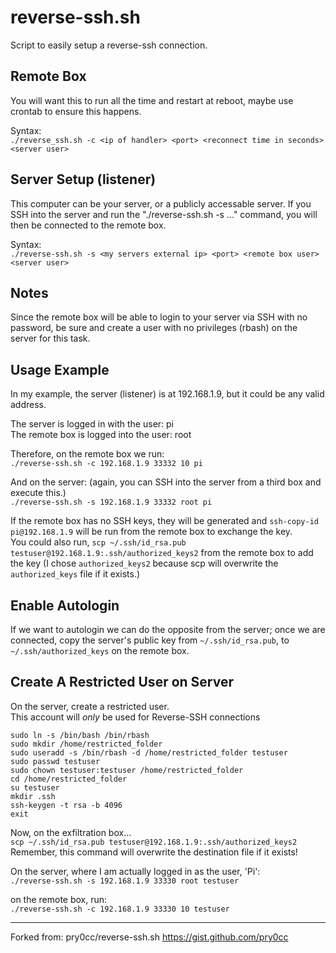 # reverse-ssh.sh
Script to easily setup a reverse-ssh connection.

## Remote Box
You will want this to run all the time and restart at reboot, maybe use crontab to ensure this happens.

Syntax:  
`./reverse_ssh.sh -c <ip of handler> <port> <reconnect time in seconds> <server user>`
	
## Server Setup (listener)
This computer can be your server, or a publicly accessable server. If you SSH into the server and run the "./reverse-ssh.sh -s ..." command, you will then be connected to the remote box.

Syntax:  
`./reverse-ssh.sh -s <my servers external ip> <port> <remote box user> <server user>`

## Notes
Since the remote box will be able to login to your server via SSH with no password, be sure and create a user with no privileges (rbash) on the server for this task.

## Usage Example
In my example, the server (listener) is at 192.168.1.9, but it could be any valid address.

The server is logged in with the user: pi  
The remote box is logged into the user: root

Therefore, on the remote box we run:  
`./reverse-ssh.sh -c 192.168.1.9 33332 10 pi`

And on the server: (again, you can SSH into the server from a third box and execute this.)  
`./reverse-ssh.sh -s 192.168.1.9 33332 root pi`

If the remote box has no SSH keys, they will be generated and `ssh-copy-id pi@192.168.1.9` will be run from the remote box to exchange the key.  
You could also run, `scp ~/.ssh/id_rsa.pub testuser@192.168.1.9:.ssh/authorized_keys2` from the remote box to add the key (I chose `authorized_keys2` because scp will overwrite the `authorized_keys` file if it exists.) 

## Enable Autologin
If we want to autologin we can do the opposite from the server; once we are connected, copy the server's public key from `~/.ssh/id_rsa.pub`, to `~/.ssh/authorized_keys` on the remote box.  

## Create A Restricted User on Server

On the server, create a restricted user.  
This account will _only_ be used for Reverse-SSH connections

    sudo ln -s /bin/bash /bin/rbash
    sudo mkdir /home/restricted_folder
    sudo useradd -s /bin/rbash -d /home/restricted_folder testuser
    sudo passwd testuser
    sudo chown testuser:testuser /home/restricted_folder
    cd /home/restricted_folder
    su testuser
    mkdir .ssh
    ssh-keygen -t rsa -b 4096
    exit

Now, on the exfiltration box...  
    `scp ~/.ssh/id_rsa.pub testuser@192.168.1.9:.ssh/authorized_keys2`  
Remember, this command will overwrite the destination file if it exists!

On the server, where I am actually logged in as the user, 'Pi':  
    `./reverse-ssh.sh -s 192.168.1.9 33330 root testuser`

on the remote box, run:  
    `./reverse-ssh.sh -c 192.168.1.9 33330 10 testuser`


***
Forked from: pry0cc/reverse-ssh.sh https://gist.github.com/pry0cc
